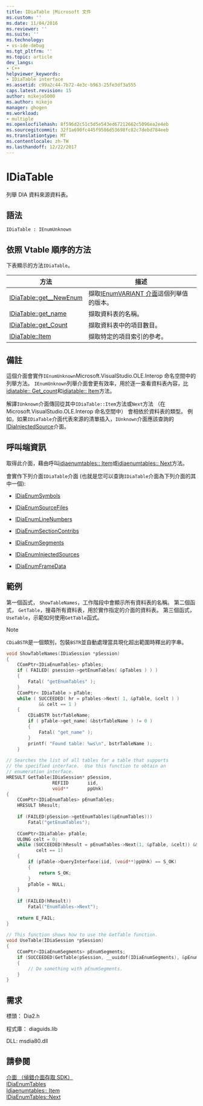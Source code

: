 ```yaml
---
title: IDiaTable |Microsoft 文件
ms.custom: ''
ms.date: 11/04/2016
ms.reviewer: ''
ms.suite: ''
ms.technology:
- vs-ide-debug
ms.tgt_pltfrm: ''
ms.topic: article
dev_langs:
- C++
helpviewer_keywords:
- IDiaTable interface
ms.assetid: c99a2c44-7b72-4e3c-b963-25fe3df3a555
caps.latest.revision: 15
author: mikejo5000
ms.author: mikejo
manager: ghogen
ms.workload:
- multiple
ms.openlocfilehash: 8f596d2c51c5d5e543ed67212662c5096ea2e4eb
ms.sourcegitcommit: 32f1a690fc445f9586d53698fc82c7debd784eeb
ms.translationtype: MT
ms.contentlocale: zh-TW
ms.lasthandoff: 12/22/2017
---
```

# <a name="idiatable"></a>IDiaTable
列舉 DIA 資料來源資料表。  
  
## <a name="syntax"></a>語法  
  
```  
IDiaTable : IEnumUnknown  
```  
  
## <a name="methods-in-vtable-order"></a>依照 Vtable 順序的方法  
 下表顯示的方法`IDiaTable`。  
  
|方法|描述|  
|------------|-----------------|  
|[IDiaTable::get__NewEnum](../../debugger/debug-interface-access/idiatable-get-newenum.md)|擷取[IEnumVARIANT 介面](http://msdn.microsoft.com/en-us/139e3c93-faef-4003-9079-e0e94494db3e)這個列舉值的版本。|  
|[IDiaTable::get_name](../../debugger/debug-interface-access/idiatable-get-name.md)|擷取資料表的名稱。|  
|[IDiaTable::get_Count](../../debugger/debug-interface-access/idiatable-get-count.md)|擷取資料表中的項目數目。|  
|[IDiaTable::Item](../../debugger/debug-interface-access/idiatable-item.md)|擷取特定的項目索引的參考。|  
  
## <a name="remarks"></a>備註  
 這個介面會實作`IEnumUnknown`Microsoft.VisualStudio.OLE.Interop 命名空間中的列舉方法。 `IEnumUnknown`列舉介面會更有效率，用於逐一查看資料表內容，比[idiatable:: Get_count](../../debugger/debug-interface-access/idiatable-get-count.md)和[idiatable:: Item](../../debugger/debug-interface-access/idiatable-item.md)方法。  
  
 解譯`IUnknown`介面傳回從其中`IDiaTable::Item`方法或`Next`方法 （在 Microsoft.VisualStudio.OLE.Interop 命名空間中） 會相依於資料表的類型。 例如，如果`IDiaTable`介面代表來源的清單插入，`IUnknown`介面應該查詢的[IDiaInjectedSource](../../debugger/debug-interface-access/idiainjectedsource.md)介面。  
  
## <a name="notes-for-callers"></a>呼叫端資訊  
 取得此介面，藉由呼叫[idiaenumtables:: Item](../../debugger/debug-interface-access/idiaenumtables-item.md)或[idiaenumtables:: Next](../../debugger/debug-interface-access/idiaenumtables-next.md)方法。  
  
 會實作下列介面`IDiaTable`介面 (也就是您可以查詢`IDiaTable`介面為下列介面的其中一個):  
  
-   [IDiaEnumSymbols](../../debugger/debug-interface-access/idiaenumsymbols.md)  
  
-   [IDiaEnumSourceFiles](../../debugger/debug-interface-access/idiaenumsourcefiles.md)  
  
-   [IDiaEnumLineNumbers](../../debugger/debug-interface-access/idiaenumlinenumbers.md)  
  
-   [IDiaEnumSectionContribs](../../debugger/debug-interface-access/idiaenumsectioncontribs.md)  
  
-   [IDiaEnumSegments](../../debugger/debug-interface-access/idiaenumsegments.md)  
  
-   [IDiaEnumInjectedSources](../../debugger/debug-interface-access/idiaenuminjectedsources.md)  
  
-   [IDiaEnumFrameData](../../debugger/debug-interface-access/idiaenumframedata.md)  
  
## <a name="example"></a>範例  
 第一個函式， `ShowTableNames`，工作階段中會顯示所有資料表的名稱。 第二個函式， `GetTable`，搜尋所有資料表，用於實作指定的介面的資料表。 第三個函式， `UseTable`，示範如何使用`GetTable`函式。  
  
> [!NOTE]
>  `CDiaBSTR`是一個類別，包裝`BSTR`並自動處理當具現化超出範圍時釋出的字串。  
  
```C++  
void ShowTableNames(IDiaSession *pSession)  
{  
    CComPtr<IDiaEnumTables> pTables;  
    if ( FAILED( psession->getEnumTables( &pTables ) ) )  
    {  
        Fatal( "getEnumTables" );  
    }  
    CComPtr< IDiaTable > pTable;  
    while ( SUCCEEDED( hr = pTables->Next( 1, &pTable, &celt ) )  
            && celt == 1 )  
    {  
        CDiaBSTR bstrTableName;  
        if ( pTable->get_name( &bstrTableName ) != 0 )  
        {  
            Fatal( "get_name" );  
        }  
        printf( "Found table: %ws\n", bstrTableName );  
    }  
  
// Searches the list of all tables for a table that supports  
// the specified interface.  Use this function to obtain an  
// enumeration interface.  
HRESULT GetTable(IDiaSession* pSession,  
                 REFIID       iid,  
                 void**       ppUnk)  
{  
    CComPtr<IDiaEnumTables> pEnumTables;  
    HRESULT hResult;  
  
    if (FAILED(pSession->getEnumTables(&pEnumTables)))  
        Fatal("getEnumTables");  
  
    CComPtr<IDiaTable> pTable;  
    ULONG celt = 0;  
    while (SUCCEEDED(hResult = pEnumTables->Next(1, &pTable, &celt)) &&  
           celt == 1)  
    {  
        if (pTable->QueryInterface(iid, (void**)ppUnk) == S_OK)  
        {  
            return S_OK;  
        }  
        pTable = NULL;  
    }  
  
    if (FAILED(hResult))  
        Fatal("EnumTables->Next");  
  
    return E_FAIL;  
}  
  
// This function shows how to use the GetTable function.  
void UseTable(IDiaSession *pSession)  
{  
    CComPtr<IDiaEnumSegments> pEnumSegments;  
    if (SUCCEEDED(GetTable(pSession, __uuidof(IDiaEnumSegments), &pEnumSegments)))  
    {  
        // Do something with pEnumSegments.  
    }  
}  
```  
  
## <a name="requirements"></a>需求  
 標頭： Dia2.h  
  
 程式庫： diaguids.lib  
  
 DLL: msdia80.dll  
  
## <a name="see-also"></a>請參閱  
 [介面 （偵錯介面存取 SDK）](../../debugger/debug-interface-access/interfaces-debug-interface-access-sdk.md)   
 [IDiaEnumTables](../../debugger/debug-interface-access/idiaenumtables.md)   
 [Idiaenumtables:: Item](../../debugger/debug-interface-access/idiaenumtables-item.md)   
 [IDiaEnumTables::Next](../../debugger/debug-interface-access/idiaenumtables-next.md)